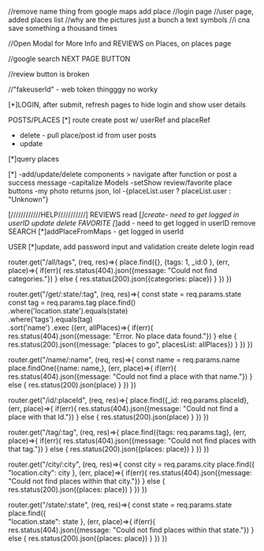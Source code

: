 
//remove name thing from google maps add place
//login page
//user page, added places list
//why are the pictures just a bunch a text symbols
//i cna save something a thousand times

//Open Modal for More Info and REVIEWS on Places, on places page

//google search NEXT PAGE BUTTON



//review button is broken


//"fakeuserId" - web token thingggy no worky



[*]LOGIN, after submit, refresh pages to hide login and show user details

POSTS/PLACES
[*] route create post w/ userRef and placeRef
  + delete - pull place/post id from user posts
  + update 

[*]query places

[*]
-add/update/delete components > navigate after function or post a success message
-capitalize Models
-setShow review/favorite place buttons
-my photo returns json, lol
-{placeList.user ? placeList.user : "Unknown"}


[////////////HELP///////////]
REVIEWS
read
[*]create- need to get logged in userID
update
delete 
FAVORITE
[*]add - need to get logged in userID
remove
SEARCH
[*]addPlaceFromMaps - get logged in userId


USER
[*]update, add password input and validation
create
delete
login
read




<!-- 
const getDataByType = async (type, timestamp, hash, pageNum) => {
  if (pageNum === undefined) {
    pageNum = 1;
  }
  const offset = pageNum * 10;
  const response = await axios.get(`${base}${type}?limit=10&offset=${offset}&ts=${timestamp}&apikey=${process.env.PUBLIC_KEY}&hash=${hash}`)
  return response.data;
}

router.get('/:type', async (req, res) => {
  console.log(req.query.page);
  const timestamp = Date.now();
  let apiKeyHash = (timestamp + process.env.PRIVATE_KEY + process.env.PUBLIC_KEY);
  apiKeyHash = crypto.createHash('md5').update(apiKeyHash).digest("hex");
  const returnedData = await getDataByType(req.params.type, timestamp, apiKeyHash, req.query.page)
  console.log(returnedData);
  res.send(returnedData);
});


const getDataById = async (type, id, timestamp, hash) => {
  const response = await axios.get(`${base}${type}/${id}?ts=${timestamp}&apikey=${process.env.PUBLIC_KEY}&hash=${hash}`);
  return response.data;
}

router.get('/:type/:id', async (req, res) => {
  const timestamp = Date.now();
  let apiKeyHash = (timestamp + process.env.PRIVATE_KEY + process.env.PUBLIC_KEY);
  apiKeyHash = crypto.createHash('md5').update(apiKeyHash).digest("hex");
  console.log(apiKeyHash);
  const returnedData = await getDataById(req.params.type, req.params.id, timestamp, apiKeyHash);
  res.send(returnedData);
}); -->




router.get("/all/tags", (req, res)=>{
    place.find({}, {tags: 1, _id:0 }, (err, place)=>{
        if(err){
            res.status(404).json({message: "Could not find categories."})
        } else {
            res.status(200).json({categories: place})
        }
    })
})

router.get("/get/:state/:tag", (req, res)=>{
    const state = req.params.state
    const tag = req.params.tag
    place.find()
    .where('location.state').equals(state)  
    .where('tags').equals(tag)  
    .sort('name')
    .exec
    ((err, allPlaces)=>{
        if(err){
            res.status(404).json({message: "Error. No place data found."})
        } else {
            res.status(200).json({message: "places to go",
            placesList: allPlaces})
        }
    })
})


router.get("/name/:name", (req, res)=>{
    const name = req.params.name
    place.findOne({name: name,}, (err, place)=>{
        if(err){
            res.status(404).json({message: "Could not find a place with that name."})
        } else {
            res.status(200).json(place)
        }
    })
})

router.get("/id/:placeId", (req, res)=>{
    place.find({_id: req.params.placeId}, (err, place)=>{
        if(err){
            res.status(404).json({message: "Could not find a place with that Id."})
        } else {
            res.status(200).json(place)
        }
    })
})

router.get("/tag/:tag", (req, res)=>{
    place.find({tags: req.params.tag}, (err, place)=>{
        if(err){
            res.status(404).json({message: "Could not find places with that tag."})
        } else {
            res.status(200).json({places: place})
        }
    })
})

router.get("/city/:city", (req, res)=>{
    const city = req.params.city
    place.find({
        "location.city": city
    }, (err, place)=>{
        if(err){
            res.status(404).json({message: "Could not find places within that city."})
        } else {
            res.status(200).json({places: place})
        }
    })
})

router.get("/state/:state", (req, res)=>{
    const state = req.params.state
    place.find({  
        "location.state": state
    }, (err, place)=>{
        if(err){
            res.status(404).json({message: "Could not find places within that state."})
        } else {
            res.status(200).json({places: place})
        }
    })
})


